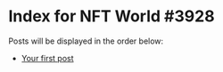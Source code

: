 # Index for NFT World #3928
Posts will be displayed in the order below:

- [Your first post](./001-first.md)

